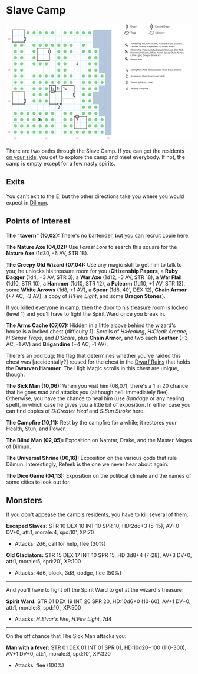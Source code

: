 # Slave Camp

![map](slave-camp.svg)

There are two paths through the Slave Camp. If you can get the residents [on your side](../walkthrough.md#the-purgatory-day-spa-and-salon-slave-camp), you get to explore the camp and meet everybody. If not, the camp is empty except for a few nasty spirits.

## Exits

You can't exit to the E, but the other directions take you where you would expect in [Dilmun](dilmun.md).

## Points of Interest

**The "tavern" (10,02):** There's no bartender, but you can recruit Louie here.

**The Nature Axe (04,02):** Use *Forest Lore* to search this square for the **Nature Axe** (1d30, -6 AV, STR 18).

**The Creepy Old Wizard (07,04):** Use any magic skill to get him to talk to you; he unlocks his treasure room for you (**Citizenship Papers**, a **Ruby Dagger** (1d4, +3 AV, STR 3), a **War Axe** (1d12, -3 AV, STR 18), a **War Flail** (1d10, STR 10), a **Hammer** (1d10, STR 12), a **Polearm** (1d10, +1 AV, STR 13), some **White Arrows** (1d8, +1 AV), a **Spear** (1d8, 40', DEX 12), **Chain Armor** (+7 AC, -3 AV), a copy of *H:Fire Light*, and some **Dragon Stones**).

If you killed everyone in camp, then the door to his treasure room is locked (level 1) and you'll have to fight the Spirit Ward once you break in.

**The Arms Cache (07,07):** Hidden in a little alcove behind the wizard's house is a locked chest (difficulty 1): Scrolls of *H:Healing*, *H:Cloak Arcane*, *H:Sense Traps*, and *D:Scare*, plus **Chain Armor**, and two each **Leather** (+3 AC, -1 AV) and **Brigandine** (+4 AC, -1 AV).

There's an odd bug; the flag that determines whether you've raided this chest was [accidentally?] reused for the chest in the [Dwarf Ruins](dwarf-ruins.md) that holds the **Dwarven Hammer**. The High Magic scrolls in this chest are unique, though.

**The Sick Man (10,06):** When you visit him (08,07), there's a 1 in 20 chance that he goes mad and attacks you (although he'll immediately flee). Otherwise, you have the chance to heal him (use *Bandage* or any healing spell), in which case he gives you a little bit of exposition. In either case you can find copies of *D:Greater Heal* and *S:Sun Stroke* here.

**The Campfire (10,11):** Rest by the campfire for a while; it restores your Health, Stun, and Power.

**The Blind Man (02,05):** Exposition on Namtar, Drake, and the Master Mages of Dilmun.

**The Universal Shrine (00,16):** Exposition on the various gods that rule Dilmun. Interestingly, Refeek is the one we never hear about again.

**The Dice Game (04,13):** Exposition on the political climate and the names of some cities to look out for.

## Monsters

If you don't appease the camp's residents, you have to kill several of them:

**Escaped Slaves:** STR 10 DEX 10 INT 10 SPR 10, HD:2d6+3 (5-15), AV+0 DV+0, att:1, morale:4, spd:10', XP:70

- Attacks: 2d6, call for help, flee (30%)

**Old Gladiators:** STR 15 DEX 17 INT 10 SPR 15, HD:3d8+4 (7-28), AV+3 DV+0, att:1, morale:5, spd:20', XP:100

- Attacks: 4d6, block, 3d8, dodge, flee (50%)

------

And you'll have to fight off the Spirit Ward to get at the wizard's treasure:

**Spirit Ward:** STR 01 DEX 19 INT 20 SPR 20, HD:10d6+0 (10-60), AV+1 DV+0, att:1, morale:8, spd:10', XP:500

- Attacks: *H:Elvar's Fire*, *H:Fire Light*, 7d4

------

On the off chance that The Sick Man attacks you:

**Man with a fever:** STR 01 DEX 01 INT 01 SPR 01, HD:10d20+100 (110-300), AV+1 DV+0, att:1, morale:3, spd:10', XP:320

- Attacks: flee (100%)